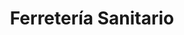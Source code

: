 ---
title: "Ferretería Sanitario"
url: /ciudad-autonoma-de-buenos-aires/ferreteria-sanitario/
shop: hardware
---